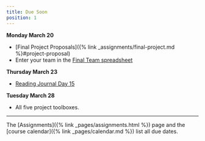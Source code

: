```yaml
---
title: Due Soon
position: 1
---
```


**Monday March 20**

* [Final Project Proposals]({% link _assignments/final-project.md %}#project-proposal)
* Enter your team in the [Final Team spreadsheet](https://docs.google.com/spreadsheets/d/1qr068qhurZSSAcj67rtdQ1qCWML5WymOZYrl3cDzNIc/edit#gid=0)

**Thursday March 23**
* [Reading Journal Day 15](https://github.com/sd17spring/ReadingJournal/blob/master/day15_reading_journal.ipynb)

**Tuesday March 28**
* All five project toolboxes.

---

The [Assignments]({% link _pages/assignments.html %}) page and the [course calendar]({% link _pages/calendar.md %}) list all due dates.
